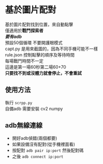 # 基於圖片配對
基於圖片配對找到位置，來自動點擊  
僅適用於**戰鬥探索者**  
***要有adb***  
預設50個循環
不要開護眼模式  
capt.py 是用來截圖的，因為不同手機可能不一樣  
rule.json 控制點擊的順序及等待時間  
每場戰鬥時間不一定  
這邊是第一場60秒第二場60+70  
__只要找不到或沒體力就會停止，不會重試__
## 使用方法
執行 ```scrpp.py```  
自備adb
需要安裝 cv2 numpy

## adb無線連線
- 開好adb偵錯(兩個都要)
- 如果設備沒有配對(從手機裡面看)
- 按配對 ```adb pair ip:port``` 然後配對碼
- 之後 ```adb connect ip:port```
